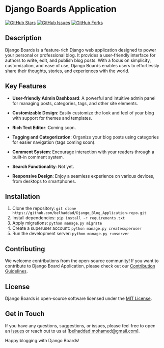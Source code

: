 # Django Boards Application

[![GitHub Stars](https://img.shields.io/github/stars/belhaddadmohamed/Django_Blog_Application.svg)](https://github.com/belhaddadmohamed/Django_Blog_Application/stargazers)
[![GitHub Issues](https://img.shields.io/github/issues/belhaddadmohamed/Django_Blog_Application.svg)](https://github.com/belhaddadmohamed/Django_Blog_Application/issues) 
[![GitHub Forks](https://img.shields.io/github/forks/belhaddadmohamed/Django_Blog_Application.svg)](https://github.com/belhaddadmohamed/Django_Blog_Application/network)

## Description

Django Boards is a feature-rich Django web application designed to power your personal or professional blog. It provides a user-friendly interface for authors to write, edit, and publish blog posts. With a focus on simplicity, customization, and ease of use, Django Boards enables users to effortlessly share their thoughts, stories, and experiences with the world.

## Key Features

- **User-friendly Admin Dashboard**: A powerful and intuitive admin panel for managing posts, categories, tags, and other site elements.

- **Customizable Design**: Easily customize the look and feel of your blog with support for themes and templates.

- **Rich Text Editor**: Coming soon.

- **Tagging and Categorization**: Organize your blog posts using categories for easier navigation (tags coming soon).

- **Comment System**: Encourage interaction with your readers through a built-in comment system.

- **Search Functionality**: Not yet.

- **Responsive Design**: Enjoy a seamless experience on various devices, from desktops to smartphones.

## Installation

1. Clone the repository: `git clone https://github.com/belhaddad/Django_Blog_Application-repo.git`
2. Install dependencies: `pip install -r requirements.txt`
3. Apply migrations: `python manage.py migrate`
4. Create a superuser account: `python manage.py createsuperuser`
5. Run the development server: `python manage.py runserver`

## Contributing

We welcome contributions from the open-source community! If you want to contribute to Django Board Application, please check out our [Contribution Guidelines](link_to_contribution_guidelines).

## License

Django Boards is open-source software licensed under the [MIT License](link_to_license).

## Get in Touch

If you have any questions, suggestions, or issues, please feel free to open an [issues](https://github.com/belhaddadmohamed/Django_Blog_Application/issues) or reach out to us at [belhaddad.mohamed@gmail.com].

Happy blogging with Django Boards!

